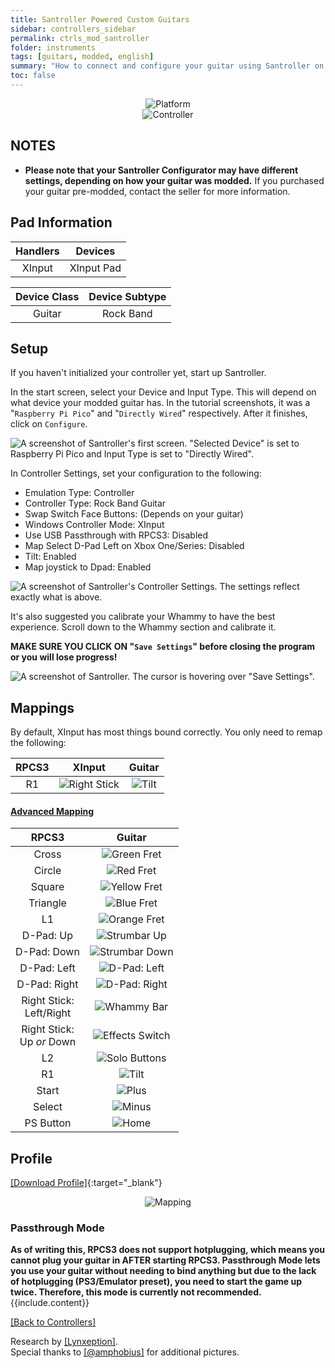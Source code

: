 ```yaml
---
title: Santroller Powered Custom Guitars
sidebar: controllers_sidebar
permalink: ctrls_mod_santroller
folder: instruments
tags: [guitars, modded, english]
summary: "How to connect and configure your guitar using Santroller on RPCS3."
toc: false
---
```


<div align="center"> <img src="https://carlmylo.github.io/docu-rpcs3/images/instruments/plat/santroller.png" alt="Platform" title="Platform"></div>

<div align="center"> <img src="https://carlmylo.github.io/docu-rpcs3/images/instruments/cont/rcmgtrs.png" alt="Controller" title="Controller"></div>

## NOTES

* **Please note that your Santroller Configurator may have different settings, depending on how your guitar was modded.** If you purchased your guitar pre-modded, contact the seller for more information.

## Pad Information

| Handlers | Devices |
|:------------------:|:---------------------:|
| XInput | XInput Pad |

| Device Class | Device Subtype |
|:------------------:|:---------------------:|
| Guitar | Rock Band |

## Setup

If you haven't initialized your controller yet, start up Santroller.

In the start screen, select your Device and Input Type. This will depend on what device your modded guitar has. In the tutorial screenshots, it was a "`Raspberry Pi Pico`" and "`Directly Wired`" respectively.
After it finishes, click on `Configure`.

![A screenshot of Santroller's first screen. "Selected Device" is set to Raspberry Pi Pico and Input Type is set to "Directly Wired".](https://carlmylo.github.io/docu-rpcs3/images/instruments/xtra/san/initsan.png "Santroller: Initialize")

In Controller Settings, set your configuration to the following:
* Emulation Type: Controller
* Controller Type: Rock Band Guitar
* Swap Switch Face Buttons: (Depends on your guitar)
* Windows Controller Mode: XInput
* Use USB Passthrough with RPCS3: Disabled
* Map Select D-Pad Left on Xbox One/Series: Disabled
* Tilt: Enabled
* Map joystick to Dpad: Enabled

![A screenshot of Santroller's Controller Settings. The settings reflect exactly what is above.](https://carlmylo.github.io/docu-rpcs3/images/instruments/xtra/san/consetsan.png "Santroller: Controller Settings")

It's also suggested you calibrate your Whammy to have the best experience. Scroll down to the Whammy section and calibrate it.

**MAKE SURE YOU CLICK ON "`Save Settings`" before closing the program or you will lose progress!**

![A screenshot of Santroller. The cursor is hovering over "Save Settings".](https://carlmylo.github.io/docu-rpcs3/images/instruments/xtra/san/savesan.png "Santroller")

## Mappings

By default, XInput has most things bound correctly. You only need to remap the following:

| **RPCS3** | **XInput** | **Guitar** |
|:--------:|:-----------:|:-----------:|
| R1 | ![Right Stick](https://carlmylo.github.io/docu-rpcs3/images/btns/ctrls/360/rs.png "Right Stick") | ![Tilt](https://carlmylo.github.io/docu-rpcs3/images/btns/gtrs/ts.png "Tilt") | 

<div class="panel-group" id="accordion">
                    <div class="panel panel-default">
                        <div class="panel-heading">
                            <h4 class="panel-title">
                                <a class="noCrossRef accordion-toggle" data-toggle="collapse" data-parent="#accordion" href="#advanced-mapping">Advanced Mapping</a>
                            </h4>
                        </div>
                        <div id="advanced-mapping" class="panel-collapse collapse noCrossRef">
                            <div class="panel-body">

<table>
<thead>
<tr>
<th align="center"><strong>RPCS3</strong></th>
<th align="center"><strong>Guitar</strong></th>
</tr>
</thead>
<tbody>
<tr>
<td align="center">Cross</td>
<td align="center"><img src="https://carlmylo.github.io/docu-rpcs3/images/btns/gtrs/gf.png" alt="Green Fret" title="Green Fret"></td>
</tr>
<tr>
<td align="center">Circle</td>
<td align="center"><img src="https://carlmylo.github.io/docu-rpcs3/images/btns/gtrs/rf.png" alt="Red Fret" title="Red Fret"></td>
</tr>
<tr>
<td align="center">Square</td>
<td align="center"><img src="https://carlmylo.github.io/docu-rpcs3/images/btns/gtrs/yf.png" alt="Yellow Fret" title="Yellow Fret"></td>
</tr>
<tr>
<td align="center">Triangle</td>
<td align="center"><img src="https://carlmylo.github.io/docu-rpcs3/images/btns/gtrs/bf.png" alt="Blue Fret" title="Blue Fret"></td>
</tr>
<tr>
<td align="center">L1</td>
<td align="center"><img src="https://carlmylo.github.io/docu-rpcs3/images/btns/gtrs/of.png" alt="Orange Fret" title="Orange Fret"></td>
</tr>
<tr>
<td align="center">D-Pad: Up</td>
<td align="center"><img src="https://carlmylo.github.io/docu-rpcs3/images/btns/gtrs/sbu.png" alt="Strumbar Up" title="Strumbar Up"></td>
</tr>
<tr>
<td align="center">D-Pad: Down</td>
<td align="center"><img src="https://carlmylo.github.io/docu-rpcs3/images/btns/gtrs/sbd.png" alt="Strumbar Down" title="Strumbar Down"></td>
</tr>
<tr>
<td align="center">D-Pad: Left</td>
<td align="center"><img src="https://carlmylo.github.io/docu-rpcs3/images/btns/gtrs/dpl.png" alt="D-Pad: Left" title="D-Pad: Left"></td>
</tr>
<tr>
<td align="center">D-Pad: Right</td>
<td align="center"><img src="https://carlmylo.github.io/docu-rpcs3/images/btns/gtrs/dpr.png" alt="D-Pad: Right" title="D-Pad: Right"></td>
</tr>
<tr>
<td align="center">Right Stick: <br> Left/Right</td>
<td align="center"><img src="https://carlmylo.github.io/docu-rpcs3/images/btns/gtrs/wb.png" alt="Whammy Bar" title="Whammy Bar"></td>
</tr>
<tr>
<td align="center">Right Stick: <br> Up <em>or</em> Down</td>
<td align="center"><img src="https://carlmylo.github.io/docu-rpcs3/images/btns/gtrs/fx.png" alt="Effects Switch" title="Effects Switch"></td>
</tr>
<tr>
<td align="center">L2</td>
<td align="center"><img src="https://carlmylo.github.io/docu-rpcs3/images/btns/gtrs/solo.png" alt="Solo Buttons" title="Solo Buttons"></td>
</tr>
<tr>
<td align="center">R1</td>
<td align="center"><img src="https://carlmylo.github.io/docu-rpcs3/images/btns/gtrs/ts.png" alt="Tilt" title="Tilt"></td>
</tr>
<tr>
<td align="center">Start</td>
<td align="center"><img src="https://carlmylo.github.io/docu-rpcs3/images/btns/ctrls/360/start.png" alt="Plus" title="Start"></td>
</tr>
<tr>
<td align="center">Select</td>
<td align="center"><img src="https://carlmylo.github.io/docu-rpcs3/images/btns/ctrls/360/back.png" alt="Minus" title="Back"></td>
</tr>
<tr>
<td align="center">PS Button</td>
<td align="center"><img src="https://carlmylo.github.io/docu-rpcs3/images/btns/ctrls/360/home.png" alt="Home" title="Home"></td>
</tr>
</tbody>
</table>
                            </div>
                        </div>
                    </div>
                    <!-- /.panel -->
</div>
<!-- /.panel-group -->

## Profile

[[Download Profile]](https://github.com/hmxmilohax/rb3-pc/raw/refs/heads/main/downloads/instrument-repo/Santroller%20Guitar.7z){:target="_blank"}

<div align="center"> <img src="https://carlmylo.github.io/docu-rpcs3/images/instruments/maps/modsangtrmapping.png" alt="Mapping" title="Mapping"></div>

### Passthrough Mode

<div markdown="span" class="alert alert-info" role="alert"><i class="fa fa-info-circle"></i> <b>As of writing this, RPCS3 does not support hotplugging, which means you cannot plug your guitar in AFTER starting RPCS3. Passthrough Mode lets you use your guitar without needing to bind anything but due to the lack of hotplugging (PS3/Emulator preset), you need to start the game up twice. Therefore, this mode is currently not recommended. </b> {{include.content}}</div>

[[Back to Controllers]](https://carlmylo.github.io/docu-rpcs3/ctrls#instrument-list)

Research by [[Lynxeption]](https://www.youtube.com/@Lynxeption).  
Special thanks to [[@amphobius]](https://twitter.com/amphobius) for additional pictures.